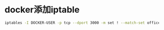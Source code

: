 # docker添加iptable

```sh
iptables -I DOCKER-USER -p tcp --dport 3000 -m set ! --match-set office_ip src -j REJECT


```

